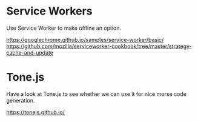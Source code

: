 # Service Workers

Use Service Worker to make offline an option.

https://googlechrome.github.io/samples/service-worker/basic/
https://github.com/mozilla/serviceworker-cookbook/tree/master/strategy-cache-and-update

# Tone.js

Have a look at Tone.js to see whether we can use it for nice morse code
generation.

https://tonejs.github.io/
